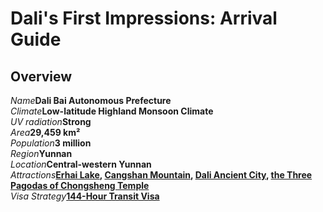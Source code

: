 # Dali's First Impressions: Arrival Guide

## Overview

<Description>
<div><i>Name</i><b>Dali Bai Autonomous Prefecture</b></div>
<div long><i>Climate</i><b>Low-latitude Highland Monsoon Climate</b></div>
<div><i>UV radiation</i><b>Strong</b></div>
<div><i>Area</i><b>29,459 km²</b></div>
<div><i>Population</i><b>3 million</b></div>
<div><i>Region</i><b>Yunnan</b></div>
<div><i>Location</i><b>Central-western Yunnan</b></div>
<div long><i>Attractions</i><b><a href="/yunnan/dali/erhai#erhai-lake">Erhai Lake</a>, <a href="wonders">Cangshan Mountain</a>, <a href="/yunnan/dali/erhai#dali-ancient-city">Dali Ancient City</a>, <a href="/yunnan/dali/erhai#the-three-pagodas-of-chongsheng-temple">the Three Pagodas of Chongsheng Temple</a></b></div>
<div><i>Visa Strategy</i><b><a href="/guide/visa#_144-hour-transit-visa-exemption">144-Hour Transit Visa</a></b></div>
</Description>
